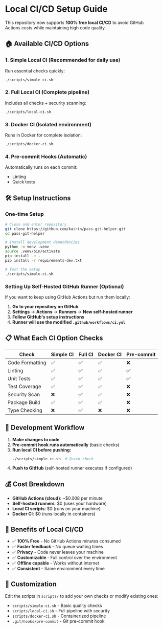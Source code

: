 # Local CI/CD Setup Guide

This repository now supports **100% free local CI/CD** to avoid GitHub Actions costs while maintaining high code quality.

## 🏠 Available CI/CD Options

### 1. **Simple Local CI** (Recommended for daily use)
Run essential checks quickly:
```bash
./scripts/simple-ci.sh
```

### 2. **Full Local CI** (Complete pipeline)
Includes all checks + security scanning:
```bash
./scripts/local-ci.sh
```

### 3. **Docker CI** (Isolated environment)
Runs in Docker for complete isolation:
```bash
./scripts/docker-ci.sh
```

### 4. **Pre-commit Hooks** (Automatic)
Automatically runs on each commit:
- Linting
- Quick tests

## 🛠 Setup Instructions

### One-time Setup
```bash
# Clone and enter repository
git clone https://github.com/kairin/pass-git-helper.git
cd pass-git-helper

# Install development dependencies
python -m venv .venv
source .venv/bin/activate
pip install -e .
pip install -r requirements-dev.txt

# Test the setup
./scripts/simple-ci.sh
```

### Setting Up Self-Hosted GitHub Runner (Optional)
If you want to keep using GitHub Actions but run them locally:

1. **Go to your repository on GitHub**
2. **Settings** → **Actions** → **Runners** → **New self-hosted runner**
3. **Follow GitHub's setup instructions**
4. **Runner will use the modified `.github/workflows/ci.yml`**

## 📋 What Each CI Option Checks

| Check | Simple CI | Full CI | Docker CI | Pre-commit |
|-------|-----------|---------|-----------|------------|
| Code Formatting | ✅ | ✅ | ✅ | ❌ |
| Linting | ✅ | ✅ | ✅ | ✅ |
| Unit Tests | ✅ | ✅ | ✅ | ✅ |
| Test Coverage | ✅ | ✅ | ✅ | ❌ |
| Security Scan | ❌ | ✅ | ✅ | ❌ |
| Package Build | ✅ | ✅ | ✅ | ❌ |
| Type Checking | ❌ | ✅ | ❌ | ❌ |

## 🔄 Development Workflow

1. **Make changes to code**
2. **Pre-commit hook runs automatically** (basic checks)
3. **Run local CI before pushing:**
   ```bash
   ./scripts/simple-ci.sh  # Quick check
   ```
4. **Push to GitHub** (self-hosted runner executes if configured)

## 💰 Cost Breakdown

- **GitHub Actions (cloud)**: ~$0.008 per minute
- **Self-hosted runners**: $0 (uses your hardware)
- **Local CI scripts**: $0 (runs on your machine)
- **Docker CI**: $0 (runs locally in containers)

## 🚀 Benefits of Local CI/CD

- ✅ **100% Free** - No GitHub Actions minutes consumed
- ✅ **Faster feedback** - No queue waiting times
- ✅ **Privacy** - Code never leaves your machine
- ✅ **Customizable** - Full control over the environment
- ✅ **Offline capable** - Works without internet
- ✅ **Consistent** - Same environment every time

## 🔧 Customization

Edit the scripts in `scripts/` to add your own checks or modify existing ones:

- `scripts/simple-ci.sh` - Basic quality checks
- `scripts/local-ci.sh` - Full pipeline with security
- `scripts/docker-ci.sh` - Containerized pipeline
- `.git/hooks/pre-commit` - Git pre-commit hook
